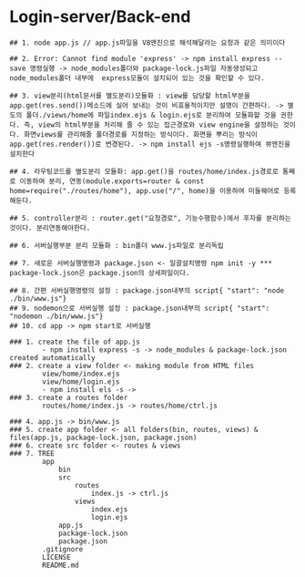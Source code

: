 # Login-server/Back-end

    ## 1. node app.js // app.js파일을 V8엔진으로 해석해달라는 요청과 같은 의미이다

    ## 2. Error: Cannot find module 'express' -> npm install express --save 명령실행 -> node_modules폴더와 package-lock.js파일 자동생성되고 node_modules폴더 내부에  express모듈이 설치되어 있는 것을 확인할 수 있다.

    ## 3. view분리(html문서를 별도분리)모듈화 : view를 담당할 html부분을 app.get(res.send())메소드에 실어 보내는 것이 비효율적이지만 설명이 간편하다. -> 별도의 폴더./views/home에 파일index.ejs & login.ejs로 분리하여 모듈화할 것을 권한다. 즉, view의 html부분을 처리해 줄 수 있는 접근경로와 view engine을 설정하는 것이다. 화면views를 관리해줄 폴더경로를 지정하는 방식이다. 화면을 뿌리는 방식이 app.get(res.render())로 변경된다. -> npm install ejs -s명령실행하여 뷰엔진을 설치한다

    ## 4. 라우팅코드를 별도분리 모듈화: app.get()을 routes/home/index.js경로로 통째로 이동하여 분리, 연동(module.exports=router & const home=require("./routes/home"), app.use("/", home)을 이용하여 미들웨어로 등록해둔다.

    ## 5. controller분리 : router.get("요청경로", 기능수행함수)에서 후자를 분리하는 것이다. 분리연동해야한다. 
   
    ## 6. 서버실행부분 분리 모듈화 : bin폴더 www.js파일로 분리독립
   
    ## 7. 새로운 서버실행명령과 package.json <- 일괄설치명령 npm init -y *** package-lock.json은 package.json의 상세파일이다.
   
    ## 8. 간편 서버실행명령의 설정 : package.json내부의 script{ "start": "node ./bin/www.js"}
    ## 9. nodemon으로 서버실행 설정 : package.json내부의 script{ "start": "nodemon ./bin/www.js"}
    ## 10. cd app -> npm start로 서버실행
    
    ### 1. create the file of app.js 
            - npm install express -s -> node_modules & package-lock.json created automatically
    ### 2. create a view folder <- making module from HTML files
            view/home/index.ejs
            view/home/login.ejs
            - npm install els -s -> 
    ### 3. create a routes folder
            routes/home/index.js -> routes/home/ctrl.js
            
    ### 4. app.js -> bin/www.js
    ### 5. create app folder <- all folders(bin, routes, views) & files(app.js, package-lock.json, package.json)
    ### 6. create src folder <- routes & views
    ### 7. TREE        
            app
                bin
                src
                    routes
                        index.js -> ctrl.js
                    views
                        index.ejs
                        login.ejs
                app.js
                package-lock.json
                package.json
            .gitignore
            LICENSE
            README.md
    
